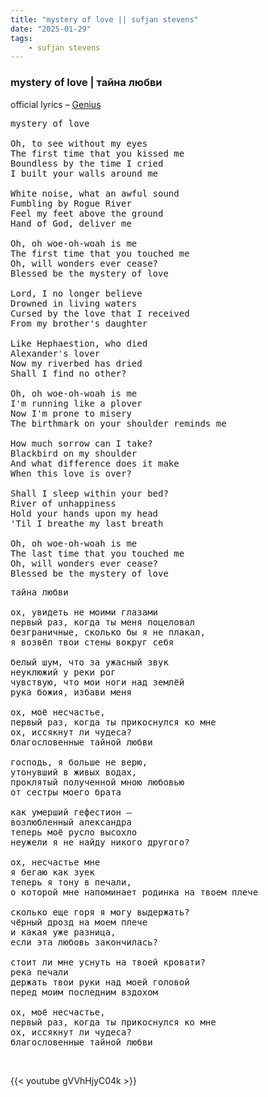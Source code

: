 ```yaml
---
title: "mystery of love || sufjan stevens"
date: "2025-01-29"
tags:
    - sufjan stevens
---
```


### mystery of love | тайна любви

official lyrics – [Genius](https://genius.com/Sufjan-stevens-mystery-of-love-lyrics)

<pre id="column1">
mystery of love

Oh, to see without my eyes
The first time that you kissed me
Boundless by the time I cried
I built your walls around me

White noise, what an awful sound
Fumbling by Rogue River
Feel my feet above the ground
Hand of God, deliver me

Oh, oh woe-oh-woah is me
The first time that you touched me
Oh, will wonders ever cease?
Blessed be the mystery of love

Lord, I no longer believe
Drowned in living waters
Cursed by the love that I received
From my brother's daughter

Like Hephaestion, who died
Alexander's lover
Now my riverbed has dried
Shall I find no other?

Oh, oh woe-oh-woah is me
I'm running like a plover
Now I'm prone to misery
The birthmark on your shoulder reminds me

How much sorrow can I take?
Blackbird on my shoulder
And what difference does it make
When this love is over?

Shall I sleep within your bed?
River of unhappiness
Hold your hands upon my head
'Til I breathe my last breath

Oh, oh woe-oh-woah is me
The last time that you touched me
Oh, will wonders ever cease?
Blessed be the mystery of love
</pre>

<pre id="column2">
тайна любви

ох, увидеть не моими глазами
первый раз, когда ты меня поцеловал
безграничные, сколько бы я не плакал,
я возвёл твои стены вокруг себя

белый шум, что за ужасный звук
неуклюжий у реки рог
чувствую, что мои ноги над землёй
рука божия, избави меня

ох, моё несчастье,
первый раз, когда ты прикоснулся ко мне
ох, иссякнут ли чудеса?
благословенные тайной любви

господь, я больше не верю,
утонувший в живых водах,
проклятый полученной мною любовью
от сестры моего брата

как умерший гефестион —
возлюбленный александра
теперь моё русло высохло
неужели я не найду никого другого?

ох, несчастье мне
я бегаю как зуек
теперь я тону в печали,
о которой мне напоминает родинка на твоем плече

сколько еще горя я могу выдержать?
чёрный дрозд на моем плече
и какая уже разница,
если эта любовь закончилась?

стоит ли мне уснуть на твоей кровати?
река печали
держать твои руки над моей головой
перед моим последним вздохом

ох, моё несчастье,
первый раз, когда ты прикоснулся ко мне
ох, иссякнут ли чудеса?
благословенные тайной любви
</pre>

<br>

{{< youtube gVVhHjyC04k >}}